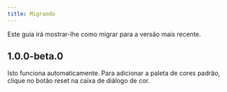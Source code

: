 ```yaml
---
title: Migrando
---
```


Este guia irá mostrar-lhe como migrar para a versão mais recente.

## 1.0.0-beta.0

Isto funciona automaticamente. Para adicionar a paleta de cores padrão, clique no botão reset na caixa de diálogo de cor.
